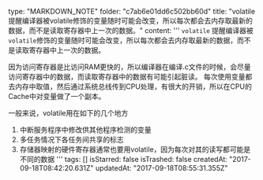 type: "MARKDOWN_NOTE"
folder: "c7ab6e01dd6c502bb60d"
title: "volatile 提醒编译器被volatile修饰的变量随时可能会改变，所以每次都会去内存取最新的数据，而不是读取寄存器中上一次的数据。"
content: '''
  `volatile` 提醒编译器被`volatile`修饰的变量随时可能会改变，所以每次都会去内存取最新的数据，而不是读取寄存器中上一次的数据。
  
  因为访问寄存器是比访问RAM更快的，所以编译器在编译.c文件的时候，会尽量访问寄存器中的数据，而读取寄存器中的数据有可能引起脏读。
  每次使用变量都去内存中取值，然后通过系统总线传到CPU处理，有很大的开销，所以在CPU的Cache中对变量做了一个副本。
  
  
  一般来说，volatile用在如下的几个地方
  1. 中断服务程序中修改供其他程序检测的变量
  2. 多任务情况下各任务间共享的标志
  3. 存储器映射的硬件寄存器通常也要用volatile，因为每次对其的读写都可能是不同的数据
'''
tags: []
isStarred: false
isTrashed: false
createdAt: "2017-09-18T08:42:20.631Z"
updatedAt: "2017-09-18T08:55:31.355Z"
